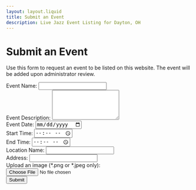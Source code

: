 ```yaml
---
layout: layout.liquid
title: Submit an Event
description: Live Jazz Event Listing for Dayton, OH
---
```


# Submit an Event
Use this form to request an event to be listed on this website. The event will be added upon administrator review.

<form name="event-submit-form" method="POST" data-netlify="true">
	<div class="form-field-container">
		<label for="event-name">Event Name: </label>
		<input name="event-name" type="text" required>
	</div>
	<div class="form-field-container">
		<label for="description">Event Description: </label>
		<textarea name="description" rows="5"></textarea>
	</div>
	<div class="form-field-container">
		<label for="event-date">Event Date: </label>
		<input name="event-date" type="date" required>
	</div>
	<div class="form-field-container">
		<label for="start-time">Start Time: </label>
		<input name="start-time" type="time">
	</div>
	<div class="form-field-container">
		<label for="end-time">End Time: </label>
		<input name="end-time" type="time">
	</div>
	<div class="form-field-container">
		<label for="location-name">Location Name: </label>
		<input name="location-name" type="text" required>
	</div>
	<div class="form-field-container">
		<label for="location-address">Address: </label>
		<input name="location-address" type="textarea">
	</div>
	<div class="form-field-container">
		<label for="image">Upload an image (*.png or *.jpeg only): </label>
		<input name="image" type="file" accept="image/png, image/jpeg">
	</div>
	<input name="submit" type="submit" value="Submit" class="btn">
</form>
